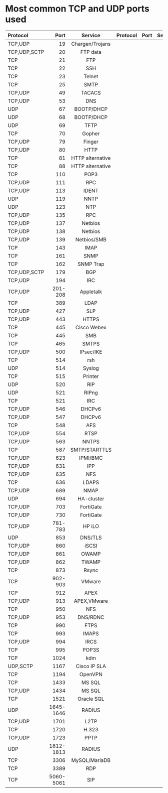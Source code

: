 Most common TCP and UDP ports used
===

|Protocol|Port|Service|Protocol|Port|Service|Protocol|Port|Service|
|:---|---:|:---:|:---|---:|:---:|:---|---:|:---:|
TCP,UDP|19|Chargen/Trojans
TCP,UDP,SCTP|20|FTP data
TCP|21|FTP
TCP|22|SSH
TCP|23|Telnet
TCP|25|SMTP
TCP,UDP|49|TACACS
TCP,UDP|53|DNS
UDP|67|BOOTP/DHCP
UDP|68|BOOTP/DHCP
UDP|69|TFTP
TCP|70|Gopher
TCP,UDP|79|Finger
TCP,UDP|80|HTTP
TCP|81|HTTP alternative
TCP|88|HTTP alternative
TCP|110|POP3
TCP,UDP|111|RPC
TCP,UDP|113|IDENT
UDP|119|NNTP
UDP|123|NTP
TCP,UDP|135|RPC
TCP,UDP|137|Netbios
TCP,UDP|138|Netbios
TCP,UDP|139|Netbios/SMB
TCP|143|IMAP
TCP|161|SNMP
TCP|162|SNMP Trap
TCP,UDP,SCTP|179|BGP
TCP,UDP|194|IRC
TCP,UDP|201-208|Appletalk
TCP|389|LDAP
TCP,UDP|427|SLP
TCP,UDP|443|HTTPS
TCP|445|Cisco Webex
TCP|445|SMB
TCP|465|SMTPS
TCP,UDP|500|IPsec/IKE
TCP|514|rsh
UDP|514|Syslog
TCP|515|Printer
UDP|520|RIP
UDP|521|RIPng
TCP|521|IRC
TCP,UDP|546|DHCPv6
TCP,UDP|547|DHCPv6
TCP|548|AFS
TCP,UDP|554|RTSP
TCP,UDP|563|NNTPS
TCP|587|SMTP/STARTTLS
TCP,UDP|623|IPMI/BMC
TCP,UDP|631|IPP
TCP,UDP|635|NFS
TCP|636|LDAPS
TCP,UDP|689|NMAP
UDP|694|HA-cluster
TCP,UDP|703|FortiGate
TCP,UDP|730|FortiGate
TCP,UDP|781-783|HP iLO
UDP|853|DNS/TLS
TCP,UDP|860|iSCSI
TCP,UDP|861|OWAMP
TCP,UDP|862|TWAMP
TCP|873|Rsync
TCP|902-903|VMware
TCP|912|APEX
TCP,UDP|913|APEX,VMware
TCP|950|NFS
TCP,UDP|953|DNS/RDNC
TCP|990|FTPS
TCP|993|IMAPS
TCP,UDP|994|IRCS
TCP|995|POP3S
TCP|1024|kdm
UDP,SCTP|1167|Cisco IP SLA
TCP|1194|OpenVPN
TCP|1433|MS SQL
TCP,UDP|1434|MS SQL
TCP|1521|Oracle SQL
UDP|1645-1646|RADIUS
TCP,UDP|1701|L2TP
TCP|1720|H.323
TCP,UDP|1723|PPTP
UDP|1812-1813|RADIUS
TCP|3306|MySQL/MariaDB
TCP|3389|RDP
TCP|5060-5061|SIP
